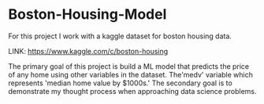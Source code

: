 # Boston-Housing-Model

For this project I work with a kaggle dataset for boston housing data. 

LINK: https://www.kaggle.com/c/boston-housing

The primary goal of this project is build a ML model that predicts the price of any home using other variables in the dataset. The'medv' variable which represents 'median home value by \$1000s.'
The secondary goal is to demonstrate my thought process when approaching data science problems.
